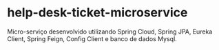 # help-desk-ticket-microservice
Micro-serviço desenvolvido utilizando Spring Cloud, Spring JPA, Eureka Client, Spring Feign, Config Client e banco de dados Mysql.
